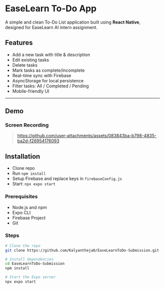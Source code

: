 #  EaseLearn To-Do App

A simple and clean To-Do List application built using **React Native**, designed for EaseLearn AI intern assignment.

##  Features

-  Add a new task with title & description
-  Edit existing tasks
-  Delete tasks
-  Mark tasks as complete/incomplete
-  Real-time sync with Firebase
-  AsyncStorage for local persistence
-  Filter tasks: All / Completed / Pending
-  Mobile-friendly UI

---

##  Demo

### Screen Recording

> https://github.com/user-attachments/assets/083843ba-b798-4835-ba2d-f26954176093

##  Installation

- Clone repo
- Run `npm install`
- Setup Firebase and replace keys in `firebaseConfig.js`
- Start: `npx expo start`

### Prerequisites

- Node.js and npm
- Expo CLI
- Firebase Project
- Git

### Steps

```bash
# Clone the repo
git clone https://github.com/Kalyantheja0/EaseLearnToDo-Submission.git

# Install dependencies
cd EaseLearnToDo-Submission
npm install

# Start the Expo server
npx expo start

```







